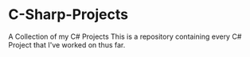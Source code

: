 # C-Sharp-Projects
A Collection of my C# Projects
This is a repository containing every C# Project that I've worked on thus far.
